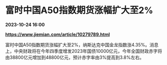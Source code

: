 # 富时中国A50指数期货涨幅扩大至2%

**2023-10-24 16:00**

**https://www.jiemian.com/article/10279789.html**

富时中国A50指数期货涨幅扩大至2%，纳斯达克中国金龙指数涨4.35%。消息上，中央财政将在今年四季度增发2023年国债10000亿元，今年全国财政赤字将由38800亿元增加到48800亿元，预计赤字率由3%提高到3.8%左右。